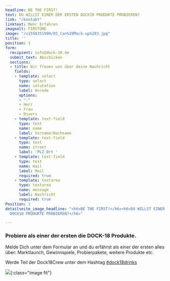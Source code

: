 ```yaml
---
headline: BE THE FIRST!
text: DU WILLST EINER DER ERSTEN DOCK18 PRODUKTE PROBIEREN?
link: "/kontakt"
linktext: Mehr Erfahren
imagealt: FIRSTONE
image: "/v1558351999/05_Can%20Mock-up%203.jpg"
title: ''
position: 1
form:
  recipient: info@dock-18.de
  submit_text: Abschicken
  sections:
  - title: Wir freuen uns über deine Nachricht
    fields:
    - template: select
      type: select
      name: salutation
      label: Anrede
      options:
      - "-"
      - Herr
      - Frau
      - Divers
    - template: text-field
      type: text
      name: name
      label: Vorname/Nachname
    - template: text-field
      type: text
      name: street
      label: 'PLZ Ort '
    - template: text-field
      type: text
      name: mail
      label: Mail
      required: true
    - template: textarea
      type: textarea
      name: message
      label: Nachricht
      required: true
Position: 1
detailseite_image_headline: "<h6>BE THE FIRST!</h6><h6>DU WILLST EINER DER ERSTEN
  DOCK18 PRODUKTE PROBIEREN?</h6>"

---
```

### Probiere als einer der ersten die DOCK-18 Produkte.

Melde Dich unter dem Formular an und du erfährst als einer der ersten alles über: Marktlaunch, Gewinnspiele, Probierpakete, weitere Produkte etc.

Werde Teil der Dock18Crew unter dem Hashtag [#dock18drinks](www.instagram.com/dock18drinks)

![](https://res.cloudinary.com/dock18/image/upload/v1556126243/Events_Platzhalter_qfubgn.png){:class="image fit"}